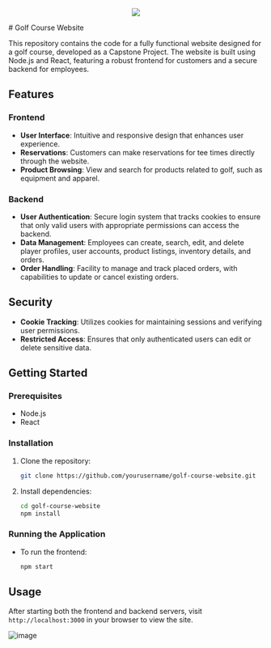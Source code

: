<p align="center">
   <img src="https://github.com/vs0t/Pinehills-Final/assets/125901041/a7ef34ea-873a-461f-b927-aa9d64893c47">
</p>
# Golf Course Website

This repository contains the code for a fully functional website designed for a golf course, developed as a Capstone Project. The website is built using Node.js and React, featuring a robust frontend for customers and a secure backend for employees.

## Features

### Frontend
- **User Interface**: Intuitive and responsive design that enhances user experience.
- **Reservations**: Customers can make reservations for tee times directly through the website.
- **Product Browsing**: View and search for products related to golf, such as equipment and apparel.

### Backend
- **User Authentication**: Secure login system that tracks cookies to ensure that only valid users with appropriate permissions can access the backend.
- **Data Management**: Employees can create, search, edit, and delete player profiles, user accounts, product listings, inventory details, and orders.
- **Order Handling**: Facility to manage and track placed orders, with capabilities to update or cancel existing orders.

## Security
- **Cookie Tracking**: Utilizes cookies for maintaining sessions and verifying user permissions.
- **Restricted Access**: Ensures that only authenticated users can edit or delete sensitive data.

## Getting Started

### Prerequisites
- Node.js
- React

### Installation
1. Clone the repository:
   ```bash
   git clone https://github.com/yourusername/golf-course-website.git
   ```
2. Install dependencies:
   ```bash
   cd golf-course-website
   npm install
   ```

### Running the Application
- To run the frontend:
  ```bash
  npm start
  ```

## Usage

After starting both the frontend and backend servers, visit `http://localhost:3000` in your browser to view the site.


![image](https://github.com/vs0t/Pinehills-Final/assets/125901041/48eabc49-e8ee-4229-8756-32a289f3341e)
